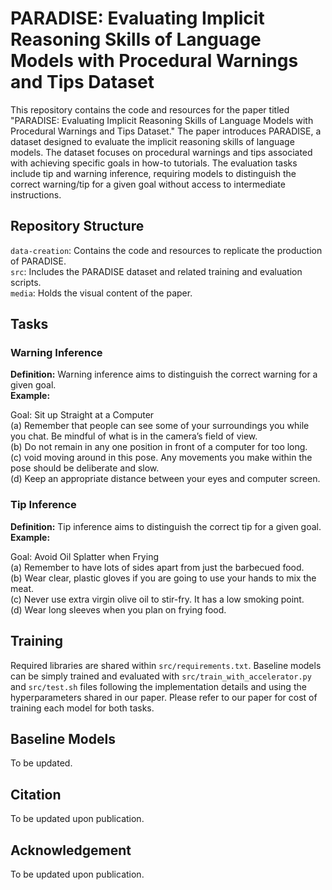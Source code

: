 # PARADISE: Evaluating Implicit Reasoning Skills of Language Models with Procedural Warnings and Tips Dataset

This repository contains the code and resources for the paper titled "PARADISE: Evaluating Implicit Reasoning Skills of Language Models with Procedural Warnings and Tips Dataset." The paper introduces PARADISE, a dataset designed to evaluate the implicit reasoning skills of language models. The dataset focuses on procedural warnings and tips associated with achieving specific goals in how-to tutorials. The evaluation tasks include tip and warning inference, requiring models to distinguish the correct warning/tip for a given goal without access to intermediate instructions.

## Repository Structure
`data-creation`: Contains the code and resources to replicate the production of PARADISE. <br>
`src`: Includes the PARADISE dataset and related training and evaluation scripts. <br>
`media`: Holds the visual content of the paper. <br>

## Tasks
### Warning Inference
**Definition:** Warning inference aims to distinguish the correct warning for a given goal. <br>
**Example:** 

Goal: Sit up Straight at a Computer <br>
(a) Remember that people can see some of your surroundings you while you chat. Be mindful of what is in the camera’s field of view. <br>
(b) Do not remain in any one position in front of a computer for too long. <br>
(c) void moving around in this pose. Any movements you make within the pose should be deliberate and slow. <br>
(d) Keep an appropriate distance between your eyes and computer screen. <br>

### Tip Inference
**Definition:** Tip inference aims to distinguish the correct tip for a given goal. <br>
**Example:** 

Goal: Avoid Oil Splatter when Frying <br>
(a) Remember to have lots of sides apart from just the barbecued food. <br>
(b) Wear clear, plastic gloves if you are going to use your hands to mix the meat. <br>
(c) Never use extra virgin olive oil to stir-fry. It has a low smoking point. <br>
(d) Wear long sleeves when you plan on frying food. <br>

## Training

Required libraries are shared within `src/requirements.txt`. Baseline models can be simply trained and evaluated with `src/train_with_accelerator.py` and `src/test.sh` files following the implementation details and using the hyperparameters shared in our paper. Please refer to our paper for cost of training each model for both tasks.

## Baseline Models

To be updated.

## Citation 

To be updated upon publication.

## Acknowledgement

To be updated upon publication.
